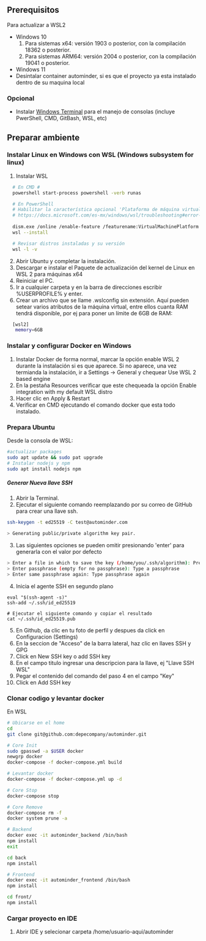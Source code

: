 ## Prerequisitos
Para actualizar a WSL2

- Windows 10
   1. Para sistemas x64: versión 1903 o posterior, con la compilación 18362 o posterior.
   2. Para sistemas ARM64: versión 2004 o posterior, con la compilación 19041 o posterior.
- Windows 11
- Desintalar container autominder, si es que el proyecto ya esta instalado dentro de su maquina local

### Opcional
- Instalar [Windows Terminal](https://learn.microsoft.com/en-us/windows/terminal/install) para el manejo de consolas (incluye PwerShell, CMD, GitBash, WSL, etc)

## Preparar ambiente
### Instalar Linux en Windows con WSL (Windows subsystem for linux)

1. Instalar WSL
``` bash
  # En CMD #
  powershell start-process powershell -verb runas

  # En PowerShell
  # Habilitar la característica opcional 'Plataforma de máquina virtual', en caso de error:
  # https://docs.microsoft.com/es-mx/windows/wsl/troubleshooting#error-0x80370102-the-virtual-machine-could-not-be-started-because-a-required-feature-is-not-installed
    
  dism.exe /online /enable-feature /featurename:VirtualMachinePlatform /all /norestart
  wsl --install

  # Revisar distros instaladas y su versión
  wsl -l -v
```
2. Abrir Ubuntu y completar la instalación.
3. Descargar e instalar el Paquete de actualización del kernel de Linux en WSL 2 para máquinas x64
4. Reiniciar el PC.
5. Ir a cualquier carpeta y en la barra de direcciones escribir %USERPROFILE% y enter.
6. Crear un archivo que se llame .wslconfig sin extensión. Aquí pueden setear varios atributos de la máquina virtual, entre ellos cuanta RAM tendrá disponible, por ej para poner un límite de 6GB de RAM:
 
 ``` bash
   [wsl2]
    memory=6GB   
 ```

### Instalar y configurar Docker en Windows
1. Instalar Docker de forma normal, marcar la opción enable WSL 2 durante la instalación si es que aparece. Si no aparece, una vez termianda la instalación, ir a Settings -> General y chequear Use WSL 2 based engine
2. En la pestaña Resources verificar que este chequeada la opción Enable integration with my default WSL distro
3. Hacer clic en Apply & Restart
4. Verificar en CMD ejecutando el comando docker que esta todo instalado.

### Prepara Ubuntu
Desde la consola de WSL:
``` bash
#actualizar packages
sudo apt update && sudo pat upgrade
# Instalar nodejs y npm
sudo apt install nodejs npm
```
##### Generar Nueva llave SSH
1. Abrir la Terminal.
2. Ejecutar el siguiente comando reemplazando por su correo de GitHub para crear una llave ssh.

``` bash
ssh-keygen -t ed25519 -C test@autominder.com

> Generating public/private algorithm key pair.
```
3. Las siguientes opciones se pueden omitir presionando 'enter' para generarla con el valor por defecto

``` bash
> Enter a file in which to save the key (/home/you/.ssh/algorithm): Press enter
> Enter passphrase (empty for no passphrase): Type a passphrase
> Enter same passphrase again: Type passphrase again
```

4. Inicia el agente SSH en segundo plano
``` 
eval "$(ssh-agent -s)"
ssh-add ~/.ssh/id_ed25519

# Ejecutar el siguiente comando y copiar el resultado
cat ~/.ssh/id_ed25519.pub
```
5. En Github, da clic en tu foto de perfil y despues da click en Configuracion (Settings)
6. En la seccion de "Acceso" de la barra lateral, haz clic en llaves SSH y GPG
7. Click en New SSH key o add SSH key
8. En el campo titulo ingresar una descripcion para la llave, ej "Llave SSH WSL"
9. Pegar el contenido del comando del paso 4 en el campo "Key"
10. Click en Add SSH key

### Clonar codigo y levantar docker
En WSL
``` bash
# Ubicarse en el home
cd
git clone git@github.com:depecompany/autominder.git

# Core Init
sudo gpasswd -a $USER docker
newgrp docker
docker-compose -f docker-compose.yml build

# Levantar docker
docker-compose -f docker-compose.yml up -d

# Core Stop
docker-compose stop

# Core Remove
docker-compose rm -f
docker system prune -a

# Backend
docker exec -it autominder_backend /bin/bash
npm install
exit

cd back
npm install

# Frontend
docker exec -it autominder_frontend /bin/bash
npm install

cd front/
npm install
```

### Cargar proyecto en IDE
1. Abrir IDE y selecionar carpeta /home/usuario-aqui/autominder
